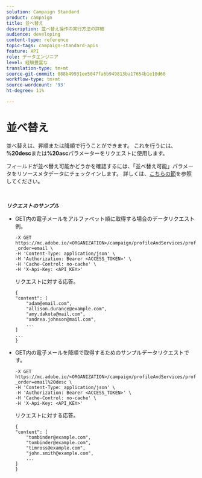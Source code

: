```yaml
---
solution: Campaign Standard
product: campaign
title: 並べ替え
description: 並べ替え操作の実行方法の詳細
audience: developing
content-type: reference
topic-tags: campaign-standard-apis
feature: API
role: データエンジニア
level: 経験豊富な
translation-type: tm+mt
source-git-commit: 088b49931ee5047fa6b949813ba17654b1e10d60
workflow-type: tm+mt
source-wordcount: '93'
ht-degree: 11%

---
```



# 並べ替え

並べ替えは、昇順または降順で行うことができます。 これを行うには、**%20desc**&#x200B;または&#x200B;**%20asc**&#x200B;パラメーターをリクエストに使用します。

フィールドが並べ替え可能かどうかを確認するには、「並べ替え可能」パラメータをリソースメタデータにチェックインします。 詳しくは、[こちらの節](../../api/using/metadata-mechanism.md)を参照してください。

<br/>

***リクエストのサンプル***

* GET内の電子メールをアルファベット順に取得する場合のデータリクエスト例。

   ```
   -X GET https://mc.adobe.io/<ORGANIZATION>/campaign/profileAndServices/profile/email/email?_order=email \
   -H 'Content-Type: application/json' \
   -H 'Authorization: Bearer <ACCESS_TOKEN>' \
   -H 'Cache-Control: no-cache' \
   -H 'X-Api-Key: <API_KEY>'
   ```

   リクエストに対する応答。

   ```
   {
   "content": [
       "adam@email.com",
       "allison.durance@example.com",
       "amy.dakota@mail.com",
       "andrea.johnson@mail.com",
       ...
   ]
   ...
   }
   ```

* GET内の電子メールを降順で取得するためのサンプルデータリクエストです。

   ```
   -X GET https://mc.adobe.io/<ORGANIZATION>/campaign/profileAndServices/profile/email?_order=email%20desc \
   -H 'Content-Type: application/json' \
   -H 'Authorization: Bearer <ACCESS_TOKEN>' \
   -H 'Cache-Control: no-cache' \
   -H 'X-Api-Key: <API_KEY>'
   ```

   リクエストに対する応答。

   ```
   {
   "content": [
       "tombinder@example.com",
       "tombinder@example.com",
       "timross@example.com",
       "john.smith@example.com",
       ...
   ]
   }
   ```

